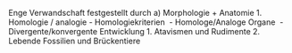 Enge Verwandschaft festgestellt durch
	a) Morphologie + Anatomie
		1. Homologie / analogie
			-  Homologiekriterien 
			- Homologe/Analoge Organe 
			- Divergente/konvergente Entwicklung
		1. Atavismen und Rudimente
		2. Lebende Fossilien und Brückentiere